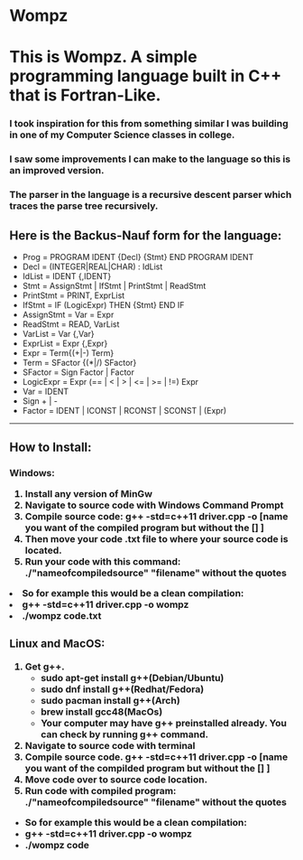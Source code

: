 <h1>Wompz
<h1>This is Wompz. A simple programming language built in C++ that is Fortran-Like.

<h3>I took inspiration for this from something similar I was building in one of my Computer Science classes in college.
<h3>I saw some improvements I can make to the language so this is an improved version. 
<h3>The parser in the language is a recursive descent parser which traces the parse tree recursively. 

Here is the Backus-Nauf form for the language:
--------------------------------------------
* Prog = PROGRAM IDENT {Decl} {Stmt} END PROGRAM IDENT
* Decl = (INTEGER|REAL|CHAR) : IdList
* IdList = IDENT {,IDENT}
* Stmt = AssignStmt | IfStmt | PrintStmt | ReadStmt
* PrintStmt = PRINT, ExprList
* IfStmt = IF (LogicExpr) THEN {Stmt} END IF
* AssignStmt = Var = Expr
* ReadStmt = READ, VarList
* VarList = Var {,Var}
* ExprList = Expr {,Expr}
* Expr = Term{(+|-) Term}
* Term = SFactor {(*|/) SFactor}
* SFactor = Sign Factor | Factor
* LogicExpr = Expr (== | < | > | <= | >= | !=) Expr
* Var = IDENT
* Sign + | -
* Factor = IDENT | ICONST | RCONST | SCONST | (Expr)
----------------------------------------------------------
<h2>How to Install:
<h3><b>Windows:</b>
<ol>
<li>Install any version of MinGw
<li>Navigate to source code with Windows Command Prompt
<li>Compile source code: g++ -std=c++11 driver.cpp -o [name you want of the compiled program but without the [] ]
<li>Then move your code .txt file to where your source code is located.
<li>Run your code with this command: ./"nameofcompiledsource" "filename" without the quotes
</ol>
<li>So for example this would be a clean compilation:
<li>g++ -std=c++11 driver.cpp -o wompz
<li>./wompz code.txt

<h3><b>Linux and MacOS:</b></h3>
<ol>
<li>Get g++.
<ul><li>sudo apt-get install g++(Debian/Ubuntu)
<li>sudo dnf install g++(Redhat/Fedora)
<li>sudo pacman install g++(Arch)
<li>brew install gcc48(MacOs)
<li>Your computer may have g++ preinstalled already. You can check by running g++ command.
</ul>
<li>Navigate to source code with terminal
<li>Compile source code. g++ -std=c++11 driver.cpp -o [name you want of the compilded program but without the [] ]
<li>Move code over to source code location.
<li>Run code with compiled program: ./"nameofcompiledsource" "filename" without the quotes
</ol>
<ul>
<li>So for example this would be a clean compilation:
<li>g++ -std=c++11 driver.cpp -o wompz
<li>./wompz code